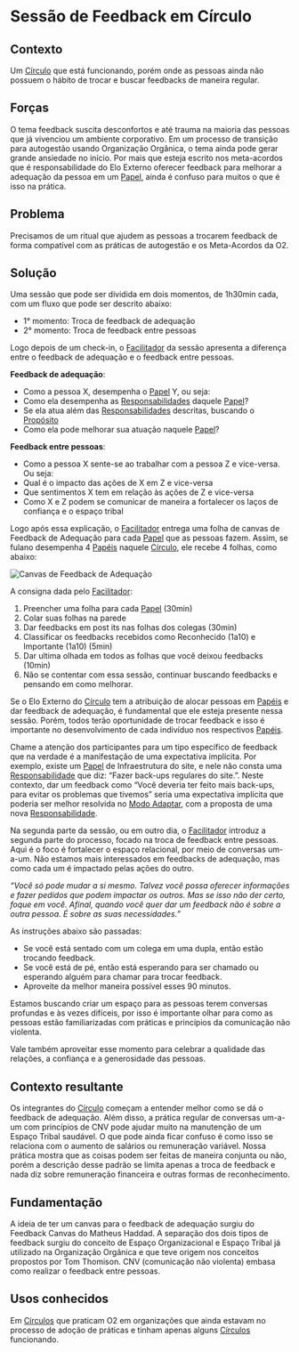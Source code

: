 # Sessão de Feedback em Círculo

## Contexto

Um [Círculo](../../meta-acordos.md#-circulos) que está funcionando, porém onde as pessoas ainda não possuem o hábito de trocar e buscar feedbacks de maneira regular.

## Forças

O tema feedback suscita desconfortos e até trauma na maioria das pessoas que já vivenciou um ambiente corporativo. Em um processo de transição para autogestão usando Organização Orgânica, o tema ainda pode gerar grande ansiedade no início. Por mais que esteja escrito nos meta-acordos que é responsabilidade do Elo Externo oferecer feedback para melhorar a adequação da pessoa em um [Papel](../../meta-acordos.md#-papeis), ainda é confuso para muitos o que é isso na prática.

## Problema

Precisamos de um ritual que ajudem as pessoas a trocarem feedback de forma compatível com as práticas de autogestão e os Meta-Acordos da O2.

## Solução

Uma sessão que pode ser dividida em dois momentos, de 1h30min cada, com um fluxo que pode ser descrito abaixo:

* 1° momento: Troca de feedback de adequação
* 2° momento: Troca de feedback entre pessoas

Logo depois de um check-in, o [Facilitador](../../meta-acordos.md#-facilitador) da sessão apresenta a diferença entre o feedback de adequação e o feedback entre pessoas.

**Feedback de adequação**:

* Como a pessoa X, desempenha o [Papel](../../meta-acordos.md#-papeis) Y, ou seja:
* Como ela desempenha as [Responsabilidades](../../meta-acordos.md#-papeis) daquele [Papel](../../meta-acordos.md#-papeis)?
* Se ela atua além das [Responsabilidades](../../meta-acordos.md#-papeis) descritas, buscando o [Propósito](../../meta-acordos.md#-papeis)
* Como ela pode melhorar sua atuação naquele [Papel](../../meta-acordos.md#-papeis)?

**Feedback entre pessoas**:

* Como a pessoa X sente-se ao trabalhar com a pessoa Z e vice-versa. Ou seja:
* Qual é o impacto das ações de X em Z e vice-versa
* Que sentimentos X tem em relação às ações de Z e vice-versa
* Como X e Z podem se comunicar de maneira a fortalecer os laços de confiança e o espaço tribal

Logo após essa explicação, o [Facilitador](../../meta-acordos.md#-facilitador) entrega uma folha de canvas de Feedback de Adequação para cada [Papel](../../meta-acordos.md#-papeis) que as pessoas fazem. Assim, se fulano desempenha 4 [Papéis](../../meta-acordos.md#-papeis) naquele [Círculo](../../meta-acordos.md#-circulos), ele recebe 4 folhas, como abaixo:

![Canvas de Feedback de Adequa&#xE7;&#xE3;o](../../.gitbook/assets/canvas-de-feedback-de-adequacao%20%281%29.png)

A consigna dada pelo [Facilitador](../../meta-acordos.md#-facilitador):

1. Preencher uma folha para cada [Papel](../../meta-acordos.md#-papeis) \(30min\)
2. Colar suas folhas na parede
3. Dar feedbacks em post its nas folhas dos colegas \(30min\)
4. Classificar os feedbacks recebidos como Reconhecido \(1a10\) e Importante \(1a10\) \(5min\)
5. Dar ultima olhada em todos as folhas que você deixou feedbacks \(10min\)
6. Não se contentar com essa sessão, continuar buscando feedbacks e pensando em como melhorar.

Se o Elo Externo do [Círculo](../../meta-acordos.md#-circulos) tem a atribuição de alocar pessoas em [Papéis](../../meta-acordos.md#-papeis) e dar feedback de adequação, é fundamental que ele esteja presente nessa sessão. Porém, todos terão oportunidade de trocar feedback e isso é importante no desenvolvimento de cada indivíduo nos respectivos [Papéis](../../meta-acordos.md#-papeis).

Chame a atenção dos participantes para um tipo específico de feedback que na verdade é a manifestação de uma expectativa implícita. Por exemplo, existe um [Papel](../../meta-acordos.md#-papeis) de Infraestrutura do site, e nele não consta uma [Responsabilidade](../../meta-acordos.md#-papeis) que diz: “Fazer back-ups regulares do site.”. Neste contexto, dar um feedback como “Você deveria ter feito mais back-ups, para evitar os problemas que tivemos” seria uma expectativa implícita que poderia ser melhor resolvida no [Modo Adaptar](../../meta-acordos.md#-modo-adaptar), com a proposta de uma nova [Responsabilidade](../../meta-acordos.md#-papeis).

Na segunda parte da sessão, ou em outro dia, o [Facilitador](../../meta-acordos.md#-facilitador) introduz a segunda parte do processo, focado na troca de feedback entre pessoas. Aqui é o foco é fortalecer o espaço relacional, por meio de conversas um-a-um. Não estamos mais interessados em feedbacks de adequação, mas como cada um é impactado pelas ações do outro.

_“Você só pode mudar a si mesmo. Talvez você possa oferecer informações e fazer pedidos que podem impactar os outros. Mas se isso não der certo, foque em você. Afinal, quando você quer dar um feedback não é sobre a outra pessoa. É sobre as suas necessidades.”_

As instruções abaixo são passadas:

* Se você está sentado com um colega em uma dupla, então estão trocando feedback.
* Se você está de pé, então está esperando para ser chamado ou esperando alguém para chamar para trocar feedback.
* Aproveite da melhor maneira possível esses 90 minutos.

Estamos buscando criar um espaço para as pessoas terem conversas profundas e às vezes difíceis, por isso é importante olhar para como as pessoas estão familiarizadas com práticas e princípios da comunicação não violenta.

Vale também aproveitar esse momento para celebrar a qualidade das relações, a confiança e a generosidade das pessoas.

## Contexto resultante

Os integrantes do [Círculo](../../meta-acordos.md#-circulos) começam a entender melhor como se dá o feedback de adequação. Além disso, a prática regular de conversas um-a-um com princípios de CNV pode ajudar muito na manutenção de um Espaço Tribal saudável. O que pode ainda ficar confuso é como isso se relaciona com o aumento de salários ou remuneração variável. Nossa prática mostra que as coisas podem ser feitas de maneira conjunta ou não, porém a descrição desse padrão se limita apenas a troca de feedback e nada diz sobre remuneração financeira e outras formas de reconhecimento.

## Fundamentação

A ideia de ter um canvas para o feedback de adequação surgiu do Feedback Canvas do Matheus Haddad. A separação dos dois tipos de feedback surgiu do conceito de Espaço Organizacional e Espaço Tribal já utilizado na Organização Orgânica e que teve origem nos conceitos propostos por Tom Thomison. CNV \(comunicação não violenta\) embasa como realizar o feedback entre pessoas.

## Usos conhecidos

Em [Círculos](../../meta-acordos.md#-circulos) que praticam O2 em organizações que ainda estavam no processo de adoção de práticas e tinham apenas alguns [Círculos](../../meta-acordos.md#-circulos) funcionando.
